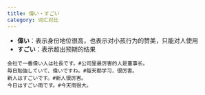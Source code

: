 ```yaml
---
title: 偉い・すごい
category: 词汇对比
---
```


- **偉い**：表示身份地位很高，也表示对小孩行为的赞美，只能对人使用
- **すごい**：表示超出预期的结果

```example
会社で一番偉い人は社長です。#公司里最厉害的人是董事长。
毎日勉強していて、偉いですね。#每天都学习，很厉害。
新人はすごいです。#新人很厉害。
今日はすごい雨です。#今天雨很大。
```
